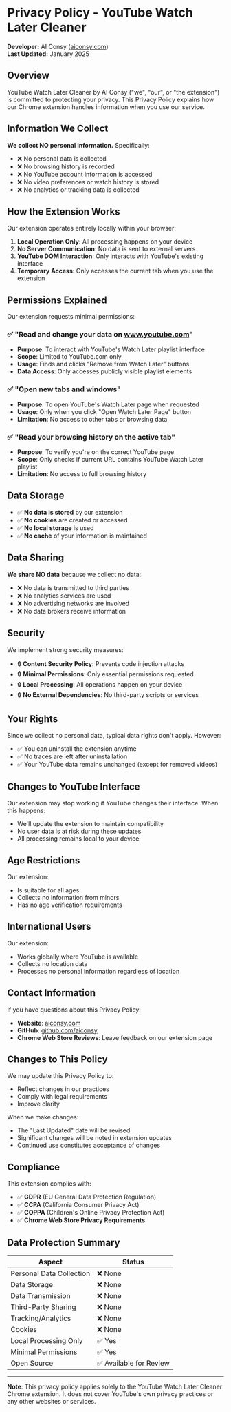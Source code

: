 # Privacy Policy - YouTube Watch Later Cleaner

**Developer:** AI Consy ([aiconsy.com](https://aiconsy.com))  
**Last Updated:** January 2025

## Overview

YouTube Watch Later Cleaner by AI Consy ("we", "our", or "the extension") is committed to protecting your privacy. This Privacy Policy explains how our Chrome extension handles information when you use our service.

## Information We Collect

**We collect NO personal information.** Specifically:

- ❌ No personal data is collected
- ❌ No browsing history is recorded
- ❌ No YouTube account information is accessed
- ❌ No video preferences or watch history is stored
- ❌ No analytics or tracking data is collected

## How the Extension Works

Our extension operates entirely locally within your browser:

1. **Local Operation Only**: All processing happens on your device
2. **No Server Communication**: No data is sent to external servers
3. **YouTube DOM Interaction**: Only interacts with YouTube's existing interface
4. **Temporary Access**: Only accesses the current tab when you use the extension

## Permissions Explained

Our extension requests minimal permissions:

### ✅ "Read and change your data on www.youtube.com"
- **Purpose**: To interact with YouTube's Watch Later playlist interface
- **Scope**: Limited to YouTube.com only
- **Usage**: Finds and clicks "Remove from Watch Later" buttons
- **Data Access**: Only accesses publicly visible playlist elements

### ✅ "Open new tabs and windows"
- **Purpose**: To open YouTube's Watch Later page when requested
- **Usage**: Only when you click "Open Watch Later Page" button
- **Limitation**: No access to other tabs or browsing data

### ✅ "Read your browsing history on the active tab"
- **Purpose**: To verify you're on the correct YouTube page
- **Scope**: Only checks if current URL contains YouTube Watch Later playlist
- **Limitation**: No access to full browsing history

## Data Storage

- ✅ **No data is stored** by our extension
- ✅ **No cookies** are created or accessed
- ✅ **No local storage** is used
- ✅ **No cache** of your information is maintained

## Data Sharing

**We share NO data** because we collect no data:

- ❌ No data is transmitted to third parties
- ❌ No analytics services are used
- ❌ No advertising networks are involved
- ❌ No data brokers receive information

## Security

We implement strong security measures:

- 🔒 **Content Security Policy**: Prevents code injection attacks
- 🔒 **Minimal Permissions**: Only essential permissions requested
- 🔒 **Local Processing**: All operations happen on your device
- 🔒 **No External Dependencies**: No third-party scripts or services

## Your Rights

Since we collect no personal data, typical data rights don't apply. However:

- ✅ You can uninstall the extension anytime
- ✅ No traces are left after uninstallation
- ✅ Your YouTube data remains unchanged (except for removed videos)

## Changes to YouTube Interface

Our extension may stop working if YouTube changes their interface. When this happens:

- We'll update the extension to maintain compatibility
- No user data is at risk during these updates
- All processing remains local to your device

## Age Restrictions

Our extension:
- Is suitable for all ages
- Collects no information from minors
- Has no age verification requirements

## International Users

Our extension:
- Works globally where YouTube is available
- Collects no location data
- Processes no personal information regardless of location

## Contact Information

If you have questions about this Privacy Policy:

- **Website**: [aiconsy.com](https://aiconsy.com)
- **GitHub**: [github.com/aiconsy](https://github.com/aiconsy)
- **Chrome Web Store Reviews**: Leave feedback on our extension page

## Changes to This Policy

We may update this Privacy Policy to:
- Reflect changes in our practices
- Comply with legal requirements
- Improve clarity

When we make changes:
- The "Last Updated" date will be revised
- Significant changes will be noted in extension updates
- Continued use constitutes acceptance of changes

## Compliance

This extension complies with:
- ✅ **GDPR** (EU General Data Protection Regulation)
- ✅ **CCPA** (California Consumer Privacy Act)
- ✅ **COPPA** (Children's Online Privacy Protection Act)
- ✅ **Chrome Web Store Privacy Requirements**

## Data Protection Summary

| Aspect | Status |
|--------|--------|
| Personal Data Collection | ❌ None |
| Data Storage | ❌ None |
| Data Transmission | ❌ None |
| Third-Party Sharing | ❌ None |
| Tracking/Analytics | ❌ None |
| Cookies | ❌ None |
| Local Processing Only | ✅ Yes |
| Minimal Permissions | ✅ Yes |
| Open Source | ✅ Available for Review |

---

**Note**: This privacy policy applies solely to the YouTube Watch Later Cleaner Chrome extension. It does not cover YouTube's own privacy practices or any other websites or services. 